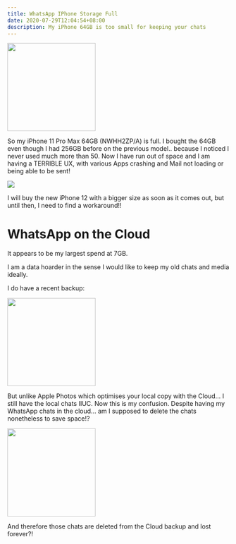 ```yaml
---
title: WhatsApp IPhone Storage Full
date: 2020-07-29T12:04:54+08:00
description: My iPhone 64GB is too small for keeping your chats
---
```


<img width="200" src="https://s.natalian.org/2020-07-28/full.jpeg">

So my iPhone 11 Pro Max 64GB (NWHH2ZP/A) is full. I bought the 64GB even though
I had 256GB before on the previous model.. because I noticed I never used much
more than 50. Now I have run out of space and I am having a TERRIBLE UX, with
various Apps crashing and Mail not loading or being able to be sent!

<img src="https://s.natalian.org/2020-07-29/whatsapp-largest.png">

I will buy the new iPhone 12 with a bigger size as soon as it comes out, but
until then, I need to find a workaround!!

# WhatsApp on the Cloud

It appears to be my largest spend at 7GB.

I am a data hoarder in the sense I would like to keep my old chats and media
ideally.

I do have a recent backup:

<img width="200" src="https://s.natalian.org/2020-07-29/backed-up.png">

But unlike Apple Photos which optimises your local copy with the Cloud... I
still have the local chats IIUC. Now this is my confusion. Despite having my
WhatsApp chats in the cloud... am I supposed to delete the chats nonetheless to
save space!?

<img width="200" src="https://s.natalian.org/2020-07-28/delete.png">

And therefore those chats are deleted from the Cloud backup and lost forever?!
